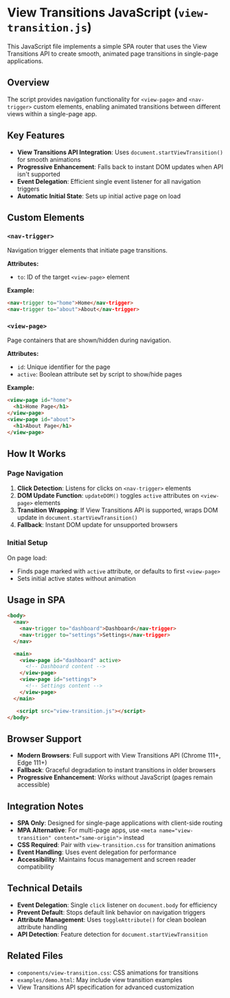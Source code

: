# View Transitions JavaScript (`view-transition.js`)

This JavaScript file implements a simple SPA router that uses the View Transitions API to create smooth, animated page transitions in single-page applications.

## Overview

The script provides navigation functionality for `<view-page>` and `<nav-trigger>` custom elements, enabling animated transitions between different views within a single-page app.

## Key Features

- **View Transitions API Integration**: Uses `document.startViewTransition()` for smooth animations
- **Progressive Enhancement**: Falls back to instant DOM updates when API isn't supported
- **Event Delegation**: Efficient single event listener for all navigation triggers
- **Automatic Initial State**: Sets up initial active page on load

## Custom Elements

### `<nav-trigger>`

Navigation trigger elements that initiate page transitions.

**Attributes:**
- `to`: ID of the target `<view-page>` element

**Example:**
```html
<nav-trigger to="home">Home</nav-trigger>
<nav-trigger to="about">About</nav-trigger>
```

### `<view-page>`

Page containers that are shown/hidden during navigation.

**Attributes:**
- `id`: Unique identifier for the page
- `active`: Boolean attribute set by script to show/hide pages

**Example:**
```html
<view-page id="home">
  <h1>Home Page</h1>
</view-page>
<view-page id="about">
  <h1>About Page</h1>
</view-page>
```

## How It Works

### Page Navigation

1. **Click Detection**: Listens for clicks on `<nav-trigger>` elements
2. **DOM Update Function**: `updateDOM()` toggles `active` attributes on `<view-page>` elements
3. **Transition Wrapping**: If View Transitions API is supported, wraps DOM update in `document.startViewTransition()`
4. **Fallback**: Instant DOM update for unsupported browsers

### Initial Setup

On page load:
- Finds page marked with `active` attribute, or defaults to first `<view-page>`
- Sets initial active states without animation

## Usage in SPA

```html
<body>
  <nav>
    <nav-trigger to="dashboard">Dashboard</nav-trigger>
    <nav-trigger to="settings">Settings</nav-trigger>
  </nav>

  <main>
    <view-page id="dashboard" active>
      <!-- Dashboard content -->
    </view-page>
    <view-page id="settings">
      <!-- Settings content -->
    </view-page>
  </main>

   <script src="view-transition.js"></script>
</body>
```

## Browser Support

- **Modern Browsers**: Full support with View Transitions API (Chrome 111+, Edge 111+)
- **Fallback**: Graceful degradation to instant transitions in older browsers
- **Progressive Enhancement**: Works without JavaScript (pages remain accessible)

## Integration Notes

- **SPA Only**: Designed for single-page applications with client-side routing
- **MPA Alternative**: For multi-page apps, use `<meta name="view-transition" content="same-origin">` instead
- **CSS Required**: Pair with `view-transition.css` for transition animations
- **Event Handling**: Uses event delegation for performance
- **Accessibility**: Maintains focus management and screen reader compatibility

## Technical Details

- **Event Delegation**: Single `click` listener on `document.body` for efficiency
- **Prevent Default**: Stops default link behavior on navigation triggers
- **Attribute Management**: Uses `toggleAttribute()` for clean boolean attribute handling
- **API Detection**: Feature detection for `document.startViewTransition`

## Related Files

- `components/view-transition.css`: CSS animations for transitions
- `examples/demo.html`: May include view transition examples
- View Transitions API specification for advanced customization